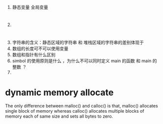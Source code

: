 1. 静态变量 全局变量
2. #
4. 字符串的含义：静态区域的字符串 和 堆栈区域的字符串的差别体现于
3. 数组的长度可不可以使用变量
4. 数组和指针有什么区别
5. simbol 的使用原则是什么 ，为什么不可以同时定义 main 的函数 和 main 的整数 ？
6. 

# dynamic memory allocate
The only difference between malloc() and calloc() is that,
malloc() allocates single block of memory whereas calloc() allocates multiple blocks of memory
each of same size and sets all bytes to zero.

#
